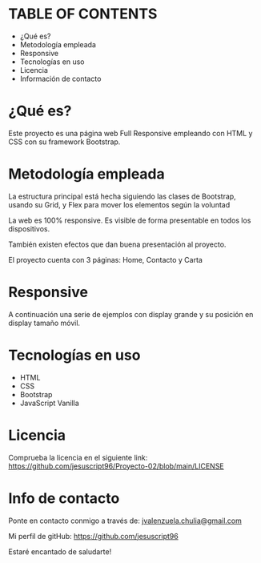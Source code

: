# TABLE OF CONTENTS
- ¿Qué es?
- Metodología empleada
- Responsive 
- Tecnologías en uso
- Licencia
- Información de contacto

# ¿Qué es?
Este proyecto es una página web Full Responsive empleando con HTML y CSS con su framework Bootstrap.

# Metodología empleada
La estructura principal está hecha siguiendo las clases de Bootstrap, usando su Grid, y Flex para mover los elementos según la voluntad

La web es 100% responsive. Es visible de forma presentable en todos los dispositivos. 

También existen efectos que dan buena presentación al proyecto.

El proyecto cuenta con 3 páginas: 
Home, Contacto y Carta

# Responsive
A continuación una serie de ejemplos con display grande y su posición en display tamaño móvil.



# Tecnologías en uso
- HTML
- CSS
- Bootstrap
- JavaScript Vanilla

# Licencia
Comprueba la licencia en el siguiente link:
https://github.com/jesuscript96/Proyecto-02/blob/main/LICENSE

# Info de contacto
Ponte en contacto conmigo a través de:
jvalenzuela.chulia@gmail.com

Mi perfil de gitHub: 
https://github.com/jesuscript96

Estaré encantado de saludarte!